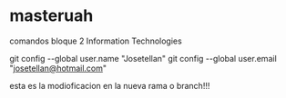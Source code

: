 # masteruah

comandos bloque 2 Information Technologies

git config --global user.name "Josetellan"
git config --global user.email "josetellan@hotmail.com"

esta es la modioficacion en la nueva rama o branch!!!
